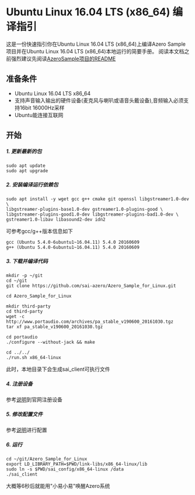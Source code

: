 # Ubuntu Linux 16.04 LTS (x86_64) 编译指引
这是一份快速指引你在Ubuntu Linux 16.04 LTS (x86_64)上编译Azero Sample项目并在Ubuntu Linux 16.04 LTS (x86_64)本地运行的简要手册。
阅读本文档之前强烈建议先阅读[AzeroSample项目的README](../README.pdf)

## 准备条件
* Ubuntu Linux 16.04 LTS x86_64
* 支持声音输入输出的硬件设备(麦克风与喇叭或语音头戴设备),音频输入必须支持16bit 16000Hz采样
* Ubuntu能连接互联网

## 开始
##### 1. 更新最新的包
```
sudo apt update
sudo apt upgrade
```
##### 2. 安装编译运行依赖包
```
sudo apt install -y wget gcc g++ cmake git openssl libgstreamer1.0-dev \
libgstreamer-plugins-base1.0-dev gstreamer1.0-plugins-good \
libgstreamer-plugins-good1.0-dev libgstreamer-plugins-bad1.0-dev \
gstreamer1.0-libav libasound2-dev idn2
```
可参考gcc/g++版本信息如下
```
gcc (Ubuntu 5.4.0-6ubuntu1~16.04.11) 5.4.0 20160609
g++ (Ubuntu 5.4.0-6ubuntu1~16.04.11) 5.4.0 20160609
```

##### 3. 下载并编译代码
```
mkdir -p ~/git
cd ~/git
git clone https://github.com/sai-azero/Azero_Sample_for_Linux.git

cd Azero_Sample_for_Linux

mkdir third-party
cd third-party
wget -c http://www.portaudio.com/archives/pa_stable_v190600_20161030.tgz
tar xf pa_stable_v190600_20161030.tgz

cd portaudio
./configure --without-jack && make

cd ../../
./run.sh x86_64-linux
```
此时，本地目录下会生成sai_client可执行文件

##### 4. 注册设备
参考[说明](../README.pdf)到官网注册设备

##### 5. 修改配置文件
参考[说明](../README.pdf)进行配置

##### 6. 运行
```
cd ~/git/Azero_Sample_for_Linux
export LD_LIBRARY_PATH=$PWD/link-libs/x86_64-linux/lib
sudo ln -s $PWD/sai_config/x86_64-linux /data
./sai_client
```
大概等6秒后就能用"小易小易"唤醒Azero系统
